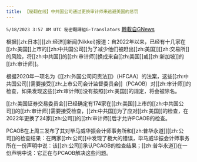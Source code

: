 ```yaml
---
title: 【秘翻在线】中共国公司通过更换审计师来逃避美国的惩罚
---
```

`5/18/2023 3:57 AM UTC 秘密翻譯組G-Translators` [轉載自GNews](https://gnews.org/articles/1309906)

         

根据[[zh:日本]][[zh:经济]]新闻(Nikkei)报道：自2022年以来，已经有十几家在[[zh:美国]]上市的[[zh:中共国公司]]为了减少他们被赶出[[zh:美国]][[zh:交易所]]的风险，将[[zh:中共国]]的[[zh:审计师]]换成来自[[zh:美国]]或[[zh:新加坡]]的[[zh:审计师]]。

根据2020年一项名为《[[zh:外国公司问责法]]》（HFCAA）的法案，这些[[zh:中共国公司]]需要接受[[zh:上市公司会计监督委员会]]（PCAOB）对[[zh:审计师]]的检查，如果发现这些[[zh:审计师]]没有按照[[zh:美国]]的规定，将会被除名。

[[zh:美国证券交易委员会]]已经确定有174家在[[zh:美国]]上市的[[zh:中共国公司]]的[[zh:审计师]]需要接受检查，[[zh:中共国]]为了应对[[zh:美国]]的检查，在2022年更换了24家[[zh:公司]]的[[zh:审计师]]后才允许PCAOB的检查。

PCAOB在上周三发布了其对毕马威华振会计师事务所和[[zh:普华永道]][[zh:公司]]的检查结果：在两家[[zh:公司]]中发现了极大的错误，毕马威华振会计师事务所在一份声明中说：该[[zh:公司]]承认PCAOB的检查结果；[[zh:普华永道]]在一份声明中说：它正在与PCAOB解决这些问题。
